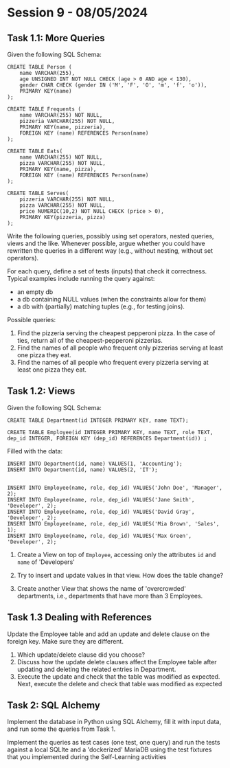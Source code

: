 # Session 9 - 08/05/2024

## Task 1.1: More Queries

Given the following SQL Schema:

```
CREATE TABLE Person (
	name VARCHAR(255),
	age UNSIGNED INT NOT NULL CHECK (age > 0 AND age < 130),
	gender CHAR CHECK (gender IN ('M', 'F', 'O', 'm', 'f', 'o')),
	PRIMARY KEY(name)
);

CREATE TABLE Frequents (
	name VARCHAR(255) NOT NULL,
	pizzeria VARCHAR(255) NOT NULL,
	PRIMARY KEY(name, pizzeria),
	FOREIGN KEY (name) REFERENCES Person(name)	
);

CREATE TABLE Eats(
	name VARCHAR(255) NOT NULL,
	pizza VARCHAR(255) NOT NULL,
	PRIMARY KEY(name, pizza),
	FOREIGN KEY (name) REFERENCES Person(name)
);

CREATE TABLE Serves(
	pizzeria VARCHAR(255) NOT NULL,
	pizza VARCHAR(255) NOT NULL,
	price NUMERIC(10,2) NOT NULL CHECK (price > 0),
	PRIMARY KEY(pizzeria, pizza)
);
```

Write the following queries, possibly using set operators, nested queries, views and the like. Whenever possible, argue whether you could have rewritten the queries in a different way (e.g., without nesting, without set operators).

For each query, define a set of tests (inputs) that check it correctness. Typical examples include running the query against:

- an empty db
- a db containing NULL values (when the constraints allow for them)
- a db with (partially) matching tuples (e.g., for testing joins).


Possible queries:

1. Find the pizzeria serving the cheapest pepperoni pizza. In the case of ties, return all of the cheapest-pepperoni pizzerias.
2. Find the names of all people who frequent only pizzerias serving at least one pizza they eat.
3. Find the names of all people who frequent every pizzeria serving at least one pizza they eat.



## Task 1.2: Views

Given the following SQL Schema:

```
CREATE TABLE Department(id INTEGER PRIMARY KEY, name TEXT);

CREATE TABLE Employee(id INTEGER PRIMARY KEY, name TEXT, role TEXT, dep_id INTEGER, FOREIGN KEY (dep_id) REFERENCES Department(id)) ;
```

Filled with the data:

```
INSERT INTO Department(id, name) VALUES(1, 'Accounting');
INSERT INTO Department(id, name) VALUES(2, 'IT');


INSERT INTO Employee(name, role, dep_id) VALUES('John Doe', 'Manager', 2);
INSERT INTO Employee(name, role, dep_id) VALUES('Jane Smith', 'Developer', 2);
INSERT INTO Employee(name, role, dep_id) VALUES('David Gray', 'Developer', 2);
INSERT INTO Employee(name, role, dep_id) VALUES('Mia Brown', 'Sales', 1);
INSERT INTO Employee(name, role, dep_id) VALUES('Max Green', 'Developer', 2);
```

1. Create a View on top of `Employee`, accessing only the attributes `id` and `name` of 'Developers'

2. Try to insert and update values in that view. How does the table change?

3. Create another View that shows the name of 'overcrowded' departments, i.e., departments that have more than 3 Employees.

## Task 1.3 Dealing with References
Update the Employee table and add an update and delete clause  on the foreign key. Make sure they are different.

1. Which update/delete clause did you choose?
2. Discuss how the update delete clauses affect the Employee table after updating and deleting the related entries in Department.
3. Execute the update and check that the table was modified as expected. Next, execute the delete and check that table was modified as expected

## Task 2: SQL Alchemy
Implement the database in Python using SQL Alchemy, fill it with input data, and run some the queries from Task 1.

Implement the queries as test cases (one test, one query) and run the tests against a local SQLIte and a 'dockerized' MariaDB using the test fixtures that you implemented during the Self-Learning activities 
